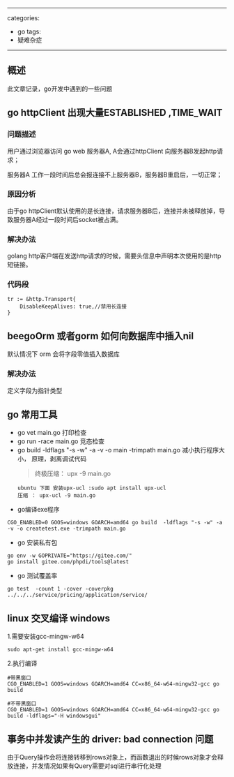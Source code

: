 
---
categories: 
- go
tags:
- 疑难杂症
---

## 概述
此文章记录，go开发中遇到的一些问题
<!--more-->

## go httpClient 出现大量ESTABLISHED ,TIME_WAIT
### 问题描述
用户通过浏览器访问 go web 服务器A, A会通过httpClient 向服务器B发起http请求；

服务器A 工作一段时间后总会报连接不上服务器B，服务器B重启后，一切正常；
### 原因分析
由于go httpClient默认使用的是长连接，请求服务器B后，连接并未被释放掉，导致服务器A经过一段时间后socket被占满。

### 解决办法
golang http客户端在发送http请求的时候，需要头信息中声明本次使用的是http短链接。 

### 代码段
```
tr := &http.Transport{
    DisableKeepAlives: true,//禁用长连接
}
```

## beegoOrm 或者gorm 如何向数据库中插入nil
默认情况下 orm 会将字段零值插入数据库
### 解决办法
定义字段为指针类型


## go 常用工具
* go vet main.go  打印检查
* go run -race main.go  竞态检查
* go build -ldflags "-s -w" -a -v -o main -trimpath main.go  减小执行程序大小， 原理，剥离调试代码 
    >终极压缩： upx -9 main.go
    ```
    ubuntu 下面 安装upx-ucl :sudo apt install upx-ucl
    压缩 ： upx-ucl -9 main.go
    ```
* go编译exe程序
```
CGO_ENABLED=0 GOOS=windows GOARCH=amd64 go build  -ldflags "-s -w" -a -v -o createtest.exe -trimpath main.go 
```  

* go 安装私有包
```
go env -w GOPRIVATE="https://gitee.com/" 
go install gitee.com/phpdi/tools@latest
```

* go 测试覆盖率
```
go test  -count 1 -cover -coverpkg ../../../service/pricing/application/service/
```

## linux 交叉编译  windows
1.需要安装gcc-mingw-w64
```
sudo apt-get install gcc-mingw-w64
```
2.执行编译
```
#带黑窗口
CGO_ENABLED=1 GOOS=windows GOARCH=amd64 CC=x86_64-w64-mingw32-gcc go build

#不带黑窗口
CGO_ENABLED=1 GOOS=windows GOARCH=amd64 CC=x86_64-w64-mingw32-gcc go build -ldflags="-H windowsgui" 
```


## 事务中并发读产生的 driver: bad connection 问题 
由于Query操作会将连接转移到rows对象上，而函数退出的时候rows对象才会释放连接，并发情况如果有Query需要对sql进行串行化处理
